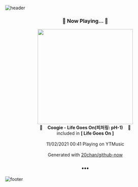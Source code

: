 ![header](https://capsule-render.vercel.app/api?type=wave&height=170&section=header&text=Hi.%20I'm%20SHIFT&fontColor=090707&fontAlignX=45&fontAlignY=65&fontSize=100)

<h3 align="center">🎵 Now Playing... 🎵</h3>
<p align="center">
  <a href="https://music.youtube.com/watch?v=ctrtBu3DpU8">
    <img width="300" src="https://lh3.googleusercontent.com/jgjqiwxjqdd1Q6Gcey-o8tF70LP2mnOKJWZqNDOfJLInwxWpCYG0y2Rx_5geOORBiCo23DYMNVeCMrI">
  </a>
  <br>
  🎵&nbsp&nbsp&nbsp <b>Coogie - Life Goes On(피처링: pH-1)</b> &nbsp&nbsp&nbsp🎵
  <br>
  included in <b>[ Life Goes On ]</b>
  
  <br />
  <br />
  11/02/2021 00:41 Playing on YTMusic
  <br />
  <br />
  Generated with <a href="https://github.com/20chan/github-now">20chan/github-now</a>
</p>

<h3 align="center">•••</h3>

![footer](https://capsule-render.vercel.app/api?type=wave&height=150&section=footer)
